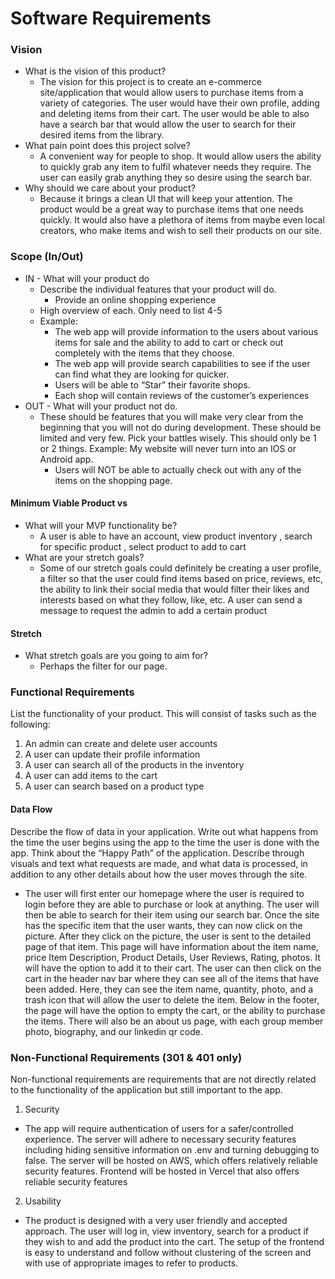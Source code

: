 # Software Requirements

### Vision

- What is the vision of this product?
  - The vision for this project is to create an e-commerce site/application that would allow users to purchase items from a variety of categories. The user would have their own profile, adding and deleting items from their cart. The user would be able to also have a search bar that would allow the user to search for their desired items from the library.
- What pain point does this project solve?
  - A convenient way for people to shop. It would allow users the ability to quickly grab any item to fulfil whatever needs they require. The user can easily grab anything they so desire using the search bar.
- Why should we care about your product?
  - Because it brings a clean UI that will keep your attention. The product would be a great way to purchase items that one needs quickly. It would also have a plethora of items from maybe even local creators, who make items and wish to sell their products on our site.

### Scope (In/Out)

- IN - What will your product do
  - Describe the individual features that your product will do.
    - Provide an online shopping experience
  - High overview of each. Only need to list 4-5
  - Example:
    - The web app will provide information to the users about various items for sale and the ability to add to cart or check out completely with the items that they choose.
    - The web app will provide search capabilities to see if the user can find what they are looking for quicker.
    - Users will be able to “Star” their favorite shops.
    - Each shop will contain reviews of the customer’s experiences
- OUT - What will your product not do.
  - These should be features that you will make very clear from the beginning that you will not do during development. These should be limited and very few. Pick your battles wisely. This should only be 1 or 2 things. Example: My website will never turn into an IOS or Android app.
    - Users will NOT be able to actually check out with any of the items on the shopping page.

#### Minimum Viable Product vs

- What will your MVP functionality be?
  - A user is able to have an account, view product inventory , search for specific product , select product to add to cart
- What are your stretch goals?
  - Some of our stretch goals could definitely be creating a user profile, a filter so that the user could find items based on price, reviews, etc, the ability to link their social media that would filter their likes and interests based on what they follow, like, etc. A user can send a message to request the admin to add a certain product

#### Stretch

- What stretch goals are you going to aim for?
  - Perhaps the filter for our page.

### Functional Requirements

List the functionality of your product. This will consist of tasks such as the following:

1. An admin can create and delete user accounts
2. A user can update their profile information
3. A user can search all of the products in the inventory
4. A user can add items to the cart
5. A user can search based on a product type

#### Data Flow

Describe the flow of data in your application. Write out what happens from the time the user begins using the app to the time the user is done with the app. Think about the “Happy Path” of the application. Describe through visuals and text what requests are made, and what data is processed, in addition to any other details about how the user moves through the site.

- The user will first enter our homepage where the user is required to login before they are able to purchase or look at anything. The user will then be able to search for their item using our search bar. Once the site has the specific item that the user wants, they can now click on the picture. After they click on the picture, the user is sent to the detailed page of that item. This page will have information about the item name, price Item Description, Product Details, User Reviews, Rating, photos. It will have the option to add it to their cart. The user can then click on the cart in the header nav bar where they can see all of the items that have been added. Here, they can see the item name, quantity, photo, and a trash icon that will allow the user to delete the item. Below in the footer, the page will have the option to empty the cart, or the ability to purchase the items. There will also be an about us page, with each group member photo, biography, and our linkedin qr code.

### Non-Functional Requirements (301 & 401 only)

Non-functional requirements are requirements that are not directly related to the functionality of the application but still important to the app.

1. Security

- The app will require authentication of users for a safer/controlled experience. The server will adhere to necessary security features including hiding sensitive information on .env and turning debugging to false. The server will be hosted on AWS, which offers relatively reliable security features. Frontend will be hosted in Vercel that also offers reliable security features

2. Usability

- The product is designed with a very user friendly and accepted approach. The user will log in, view inventory, search for a product if they wish to and add the product into the cart. The setup of the frontend is easy to understand and follow without clustering of the screen and with use of appropriate images to refer to products.
